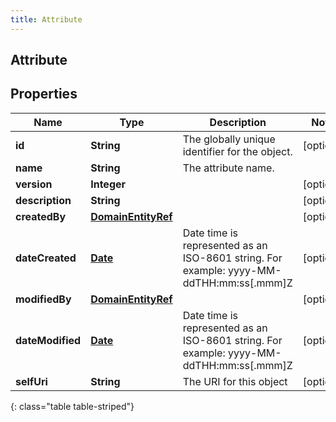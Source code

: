 ```yaml
---
title: Attribute
---
```


## Attribute

## Properties

| Name             | Type                                                           | Description                                                                             | Notes      |
| ---------------- | -------------------------------------------------------------- | --------------------------------------------------------------------------------------- | ---------- |
| **id**           | <!----><!---->**String**<!---->                                | The globally unique identifier for the object.                                          | [optional] |
| **name**         | <!----><!---->**String**<!---->                                | The attribute name.                                                                     |            |
| **version**      | <!----><!---->**Integer**<!---->                               |                                                                                         | [optional] |
| **description**  | <!----><!---->**String**<!---->                                |                                                                                         | [optional] |
| **createdBy**    | <!----><!---->[**DomainEntityRef**](DomainEntityRef.md)<!----> |                                                                                         | [optional] |
| **dateCreated**  | <!----><!---->[**Date**](Date.md)<!---->                       | Date time is represented as an ISO-8601 string. For example: yyyy-MM-ddTHH:mm:ss[.mmm]Z | [optional] |
| **modifiedBy**   | <!----><!---->[**DomainEntityRef**](DomainEntityRef.md)<!----> |                                                                                         | [optional] |
| **dateModified** | <!----><!---->[**Date**](Date.md)<!---->                       | Date time is represented as an ISO-8601 string. For example: yyyy-MM-ddTHH:mm:ss[.mmm]Z | [optional] |
| **selfUri**      | <!----><!---->**String**<!---->                                | The URI for this object                                                                 | [optional] |

{: class="table table-striped"}
